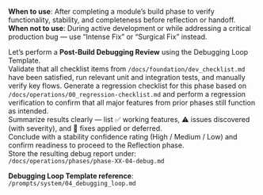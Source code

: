 **When to use**: After completing a module’s build phase to verify functionality, stability, and completeness before reflection or handoff.  
**When not to use**: During active development or while addressing a critical production bug — use “Intense Fix” or “Surgical Fix” instead.

Let’s perform a **Post-Build Debugging Review** using the Debugging Loop Template.  
Validate that all checklist items from `/docs/foundation/dev_checklist.md` have been satisfied, run relevant unit and integration tests, and manually verify key flows.
Generate a regression checklist for this phase based on `/docs/operations/00_regression-checklist.md` and perform a regression verification to confirm that all major features from prior phases still function as intended.    
Summarize results clearly — list ✅ working features, ⚠️ issues discovered (with severity), and 🧩 fixes applied or deferred.  
Conclude with a stability confidence rating (High / Medium / Low) and confirm readiness to proceed to the Reflection phase.  
Store the resulting debug report under:  
`/docs/operations/phases/phase-XX-04-debug.md`

**Debugging Loop Template reference**: `/prompts/system/04_debugging_loop.md`